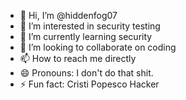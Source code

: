 - 👋 Hi, I’m @hiddenfog07
- 👀 I’m interested in security testing
- 🌱 I’m currently learning security
- 💞️ I’m looking to collaborate on coding
- 📫 How to reach me directly
- 😄 Pronouns: I don't do that shit.
- ⚡ Fun fact: Cristi Popesco Hacker

<!---
hiddenfog07/hiddenfog07 is a ✨ special ✨ repository because its `README.md` (this file) appears on your GitHub profile.
You can click the Preview link to take a look at your changes.
--->
